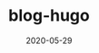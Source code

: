 ---
title: "blog-hugo"
date: 2020-05-29
description: My blog build with hugo tania theme!
weight: 1
link: https://github.com/wiseai-go/blog-hugo.git
repo: https://github.com/wiseai-go/blog-hugo.git
icon: 📝
---